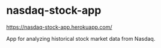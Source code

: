 # nasdaq-stock-app

https://nasdaq-stock-app.herokuapp.com/

App for analyzing historical stock market data from Nasdaq.

